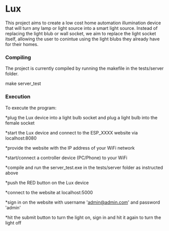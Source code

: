 # Lux

This project aims to create a low cost home automation illumination device that will turn any lamp or light source into a smart light source. Instead of replacing the light blub or wall socket, we aim to replace the light socket itself, allowing the user to conintue using the light blubs they already have for their homes. 

<h3>Compiling</h3>

The project is currently compiled by running the makefile in the tests/server folder.

make server_test

<h3>Execution</h3>

To execute the program:

*plug the Lux device into a light bulb socket and plug a light bulb into the female socket

*start the Lux device and connect to the ESP_XXXX website via localhost:8080

*provide the website with the IP address of your WiFi network

*start/connect a controller device (PC/Phone) to your WiFi

*compile and run the server_test.exe in the tests/server folder as instructed above

*push the RED button on the Lux device

*connect to the website at localhost:5000

*sign in on the website with username 'admin@admin.com' and password 'admin'

*hit the submit button to turn the light on, sign in and hit it again to turn the light off